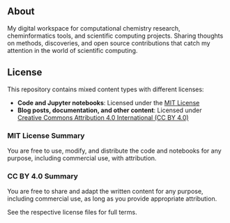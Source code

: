 ## About

My digital workspace for computational chemistry research, cheminformatics tools, and scientific computing projects. Sharing thoughts on methods, discoveries, and open source contributions that catch my attention in the world of scientific computing.

## License

This repository contains mixed content types with different licenses:

- **Code and Jupyter notebooks**: Licensed under the [MIT License](https://github.com/brad-dallin/brad-dallin.github.io/blob/main/LICENSE-MIT.txt)
- **Blog posts, documentation, and other content**: Licensed under [Creative Commons Attribution 4.0 International (CC BY 4.0)](https://github.com/brad-dallin/brad-dallin.github.io/blob/main/LICENSE-CC.txt)

### MIT License Summary
You are free to use, modify, and distribute the code and notebooks for any purpose, including commercial use, with attribution.

### CC BY 4.0 Summary  
You are free to share and adapt the written content for any purpose, including commercial use, as long as you provide appropriate attribution.

See the respective license files for full terms.